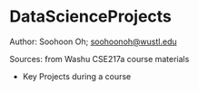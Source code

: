 # DataScienceProjects

Author: Soohoon Oh; soohoonoh@wustl.edu

Sources: from Washu CSE217a course materials

- Key Projects during a course
